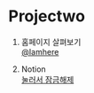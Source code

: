 # Projectwo

1. 홈페이지 살펴보기<br/>
<a href="http://groupprojectwo.com">@Iamhere</a>

2. Notion<br/>
<a href="https://www.notion.so/b56de27ec3e942aeb712940bee495dae">눌러서 잠금해제</a>

